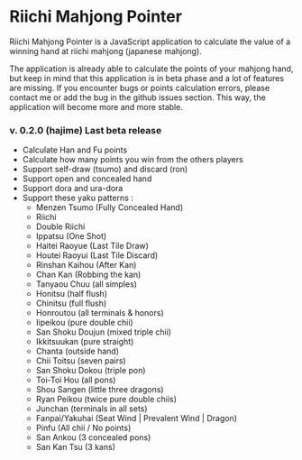 Riichi Mahjong Pointer
======================

Riichi Mahjong Pointer is a JavaScript application to calculate the value of a winning hand at riichi mahjong (japanese mahjong).

The application is already able to calculate the points of your mahjong hand, but keep in mind that this application is in beta phase and a lot of features are missing. If you encounter bugs or points calculation errors, please contact me or add the bug in the github issues section. This way, the application will become more and more stable.

### v. 0.2.0 (hajime) Last beta release 
* Calculate Han and Fu points
* Calculate how many points you win from the others players
* Support self-draw (tsumo) and discard (ron)
* Support open and concealed hand
* Support dora and ura-dora
* Support these yaku patterns :
    * Menzen Tsumo (Fully Concealed Hand)
    * Riichi
    * Double Riichi
    * Ippatsu (One Shot)
    * Haitei Raoyue (Last Tile Draw)
    * Houtei Raoyui (Last Tile Discard)
    * Rinshan Kaihou (After Kan)
    * Chan Kan (Robbing the kan)
    * Tanyaou Chuu (all simples)
    * Honitsu (half flush)
    * Chinitsu (full flush)
    * Honroutou (all terminals & honors)
    * Iipeikou (pure double chii)
    * San Shoku Doujun (mixed triple chii)
    * Ikkitsuukan (pure straight)
    * Chanta (outside hand)
    * Chii Toitsu (seven pairs)
    * San Shoku Dokou (triple pon)
    * Toi-Toi Hou (all pons)
    * Shou Sangen (little three dragons)
    * Ryan Peikou (twice pure double chiis)
    * Junchan (terminals in all sets)
    * Fanpai/Yakuhai (Seat Wind | Prevalent Wind | Dragon)
    * Pinfu (All chii / No points)
    * San Ankou (3 concealed pons)
    * San Kan Tsu (3 kans)


